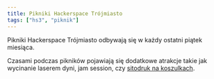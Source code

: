 ```yaml
---
title: Pikniki Hackerspace Trójmiasto
tags: ["hs3", "piknik"]
---
```


Pikniki Hackerspace Trójmiasto odbywają się w każdy ostatni piątek miesiąca.

Czasami podczas pikników pojawiają się dodatkowe atrakcje takie jak wycinanie laserem dyni, jam session, czy [sitodruk na koszulkach](https://youtu.be/jEnqVexmKrI).